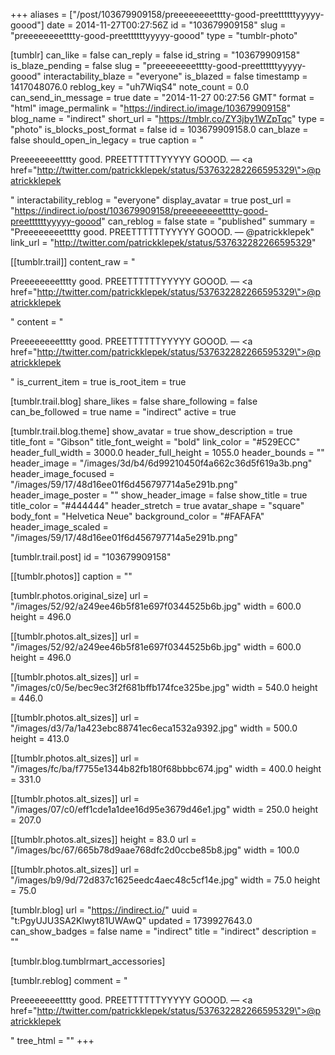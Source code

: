 +++
aliases = ["/post/103679909158/preeeeeeeetttty-good-preettttttyyyyy-goood"]
date = 2014-11-27T00:27:56Z
id = "103679909158"
slug = "preeeeeeeetttty-good-preettttttyyyyy-goood"
type = "tumblr-photo"

[tumblr]
can_like = false
can_reply = false
id_string = "103679909158"
is_blaze_pending = false
slug = "preeeeeeeetttty-good-preettttttyyyyy-goood"
interactability_blaze = "everyone"
is_blazed = false
timestamp = 1417048076.0
reblog_key = "uh7WiqS4"
note_count = 0.0
can_send_in_message = true
date = "2014-11-27 00:27:56 GMT"
format = "html"
image_permalink = "https://indirect.io/image/103679909158"
blog_name = "indirect"
short_url = "https://tmblr.co/ZY3jby1WZpTqc"
type = "photo"
is_blocks_post_format = false
id = 103679909158.0
can_blaze = false
should_open_in_legacy = true
caption = "<p>Preeeeeeeetttty good. PREETTTTTTYYYYY GOOOD. — <a href=\"http://twitter.com/patrickklepek/status/537632282266595329\">@patrickklepek</a></p>"
interactability_reblog = "everyone"
display_avatar = true
post_url = "https://indirect.io/post/103679909158/preeeeeeeetttty-good-preettttttyyyyy-goood"
can_reblog = false
state = "published"
summary = "Preeeeeeeetttty good. PREETTTTTTYYYYY GOOOD. — @patrickklepek"
link_url = "http://twitter.com/patrickklepek/status/537632282266595329"

[[tumblr.trail]]
content_raw = "<p>Preeeeeeeetttty good. PREETTTTTTYYYYY GOOOD. — <a href=\"http://twitter.com/patrickklepek/status/537632282266595329\">@patrickklepek</a></p>"
content = "<p>Preeeeeeeetttty good. PREETTTTTTYYYYY GOOOD. &mdash; <a href=\"http://twitter.com/patrickklepek/status/537632282266595329\">@patrickklepek</a></p>"
is_current_item = true
is_root_item = true

[tumblr.trail.blog]
share_likes = false
share_following = false
can_be_followed = true
name = "indirect"
active = true

[tumblr.trail.blog.theme]
show_avatar = true
show_description = true
title_font = "Gibson"
title_font_weight = "bold"
link_color = "#529ECC"
header_full_width = 3000.0
header_full_height = 1055.0
header_bounds = ""
header_image = "/images/3d/b4/6d99210450f4a662c36d5f619a3b.png"
header_image_focused = "/images/59/17/48d16ee01f6d456797714a5e291b.png"
header_image_poster = ""
show_header_image = false
show_title = true
title_color = "#444444"
header_stretch = true
avatar_shape = "square"
body_font = "Helvetica Neue"
background_color = "#FAFAFA"
header_image_scaled = "/images/59/17/48d16ee01f6d456797714a5e291b.png"

[tumblr.trail.post]
id = "103679909158"

[[tumblr.photos]]
caption = ""

[tumblr.photos.original_size]
url = "/images/52/92/a249ee46b5f81e697f0344525b6b.jpg"
width = 600.0
height = 496.0

[[tumblr.photos.alt_sizes]]
url = "/images/52/92/a249ee46b5f81e697f0344525b6b.jpg"
width = 600.0
height = 496.0

[[tumblr.photos.alt_sizes]]
url = "/images/c0/5e/bec9ec3f2f681bffb174fce325be.jpg"
width = 540.0
height = 446.0

[[tumblr.photos.alt_sizes]]
url = "/images/d3/7a/1a423ebc88741ec6eca1532a9392.jpg"
width = 500.0
height = 413.0

[[tumblr.photos.alt_sizes]]
url = "/images/fc/ba/f7755e1344b82fb180f68bbbc674.jpg"
width = 400.0
height = 331.0

[[tumblr.photos.alt_sizes]]
url = "/images/07/c0/eff1cde1a1dee16d95e3679d46e1.jpg"
width = 250.0
height = 207.0

[[tumblr.photos.alt_sizes]]
height = 83.0
url = "/images/bc/67/665b78d9aae768dfc2d0ccbe85b8.jpg"
width = 100.0

[[tumblr.photos.alt_sizes]]
url = "/images/b9/9d/72d837c1625eedc4aec48c5cf14e.jpg"
width = 75.0
height = 75.0

[tumblr.blog]
url = "https://indirect.io/"
uuid = "t:PgyUJU3SA2Klwyt81UWAwQ"
updated = 1739927643.0
can_show_badges = false
name = "indirect"
title = "indirect"
description = ""

[tumblr.blog.tumblrmart_accessories]

[tumblr.reblog]
comment = "<p>Preeeeeeeetttty good. PREETTTTTTYYYYY GOOOD. — <a href=\"http://twitter.com/patrickklepek/status/537632282266595329\">@patrickklepek</a></p>"
tree_html = ""
+++
